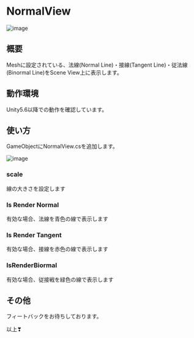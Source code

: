 # NormalView

![image](https://user-images.githubusercontent.com/29646672/139005190-0aed19d9-9b2c-40cd-b702-85a62b1d6101.png)

## 概要

Meshに設定されている、法線(Normal Line)・接線(Tangent Line)・従法線(Binormal Line)をScene View上に表示します。

## 動作環境

Unity5.6以降での動作を確認しています。

## 使い方

GameObjectにNormalView.csを追加します。

![image](https://user-images.githubusercontent.com/29646672/139005304-add62b61-d19a-49a7-82ec-bdd7ab0a2c1a.png)

### scale

線の大きさを設定します

### Is Render Normal

有効な場合、法線を青色の線で表示します

### Is Render Tangent

有効な場合、接線を赤色の線で表示します

### IsRenderBiormal

有効な場合、従接戦を緑色の線で表示します

## その他

フィートバックをお待ちしております。

以上❣


